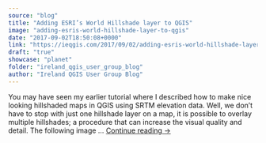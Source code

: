 ```yaml
---
source: "blog"
title: "Adding ESRI’s World Hillshade layer to QGIS"
image: "adding-esris-world-hillshade-layer-to-qgis"
date: "2017-09-02T18:50:08+0000"
link: "https://ieqgis.com/2017/09/02/adding-esris-world-hillshade-layer-to-qgis/"
draft: "true"
showcase: "planet"
folder: "ireland_qgis_user_group_blog"
author: "Ireland QGIS User Group Blog"
---
```


You may have seen my earlier tutorial where I described how to make nice looking hillshaded maps in QGIS using SRTM elevation data. Well, we don&#8217;t have to stop with just one hillshade layer on a map, it is possible to overlay multiple hillshades; a procedure that can increase the visual quality and detail. The following image &#8230; <a class="more-link" href="https://ieqgis.com/2017/09/02/adding-esris-world-hillshade-layer-to-qgis/">Continue reading <span class="meta-nav">&#8594;</span></a>
